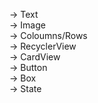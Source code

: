 -> Text<br/>
-> Image<br/>
-> Coloumns/Rows<br/>
-> RecyclerView<br/>
-> CardView<br/>
-> Button<br/>
-> Box<br/>
-> State<br/>
